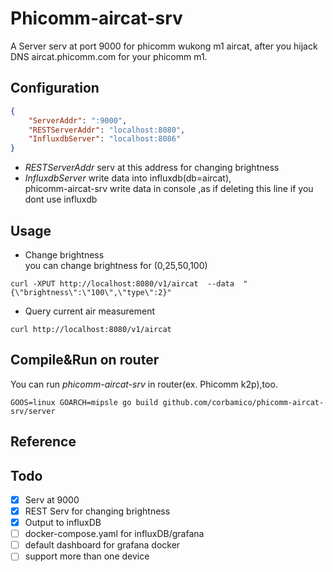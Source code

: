 # Phicomm-aircat-srv

A Server serv at port 9000 for phicomm wukong m1 aircat, after you hijack DNS aircat.phicomm.com for your phicomm m1.

## Configuration

```json
{
    "ServerAddr": ":9000",
    "RESTServerAddr": "localhost:8080",
    "InfluxdbServer": "localhost:8086"
}
```

* *RESTServerAddr* serv at this address for changing brightness
* *InfluxdbServer* write data into influxdb(db=aircat),  
  phicomm-aircat-srv write data in console ,as if deleting this line if you dont use influxdb

## Usage

* Change brightness  
you can change brightness for (0,25,50,100)

```shell
curl -XPUT http://localhost:8080/v1/aircat  --data  "{\"brightness\":\"100\",\"type\":2}"
```

* Query current air measurement

```shell
curl http://localhost:8080/v1/aircat
```

## Compile&Run on router

You can run *phicomm-aircat-srv* in router(ex. Phicomm k2p),too.

```shell
GOOS=linux GOARCH=mipsle go build github.com/corbamico/phicomm-aircat-srv/server
```

## Reference

## Todo

* [x] Serv at 9000
* [x] REST Serv for changing brightness
* [x] Output to influxDB
* [ ] docker-compose.yaml for influxDB/grafana
* [ ] default dashboard for grafana docker
* [ ] support more than one device
